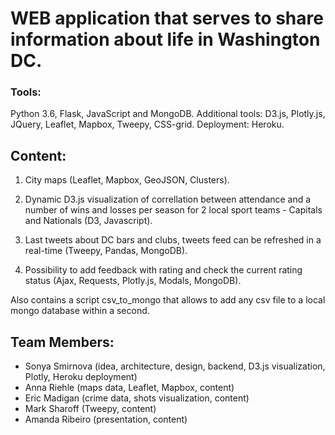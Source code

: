 # WEB application that serves to share information about life in Washington DC.

### Tools:
Python 3.6, Flask, JavaScript and MongoDB.
Additional tools: D3.js, Plotly.js, JQuery, Leaflet, Mapbox,  Tweepy, CSS-grid.
Deployment: Heroku.


## Content:

1. City maps (Leaflet, Mapbox, GeoJSON, Clusters).

2. Dynamic D3.js visualization of correllation between attendance and a number of wins and losses per season for 2 local sport teams - Capitals and Nationals (D3, Javascript).

3. Last tweets about DC bars and clubs, tweets feed can be refreshed in a real-time (Tweepy, Pandas, MongoDB).

4. Possibility to add feedback with rating and check the current rating status (Ajax, Requests, Plotly.js, Modals, MongoDB).


Also contains a script csv_to_mongo that allows to add any csv file to a local mongo database within a second.

## Team Members:

- Sonya Smirnova (idea, architecture, design, backend, D3.js visualization, Plotly, Heroku deployment)
- Anna Riehle (maps data, Leaflet, Mapbox, content)
- Eric Madigan (crime data, shots visualization, content)
- Mark Sharoff (Tweepy, content)
- Amanda Ribeiro (presentation, content)
